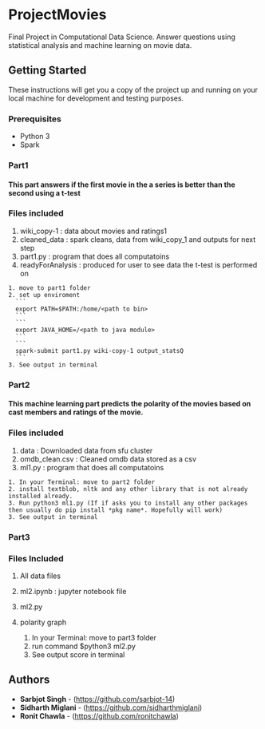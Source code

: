 
# ProjectMovies
Final Project in Computational Data Science. Answer questions using statistical analysis and machine learning on movie data.


## Getting Started

These instructions will get you a copy of the project up and running on your local machine for development and testing purposes.


### Prerequisites

 * Python 3
 * Spark

###  Part1

#### This part answers if the first movie in the a series is better than   the second using a t-test

### Files included
  1. wiki_copy-1 : data about movies and ratings1
  2. cleaned_data : spark cleans, data from wiki_copy_1 and outputs for next step
  3. part1.py : program that does all computatoins
  4. readyForAnalysis : produced for user to see data the t-test is performed on

    1. move to part1 folder  
    2. set up enviroment
      ```
      export PATH=$PATH:/home/<path to bin>
      ```
      ```
      export JAVA_HOME=/<path to java module>
      ```
      ```
      spark-submit part1.py wiki-copy-1 output_statsQ
      ```
    3. See output in terminal
   
###  Part2

#### This machine learning part predicts the polarity of the movies based on cast members and ratings of the movie. 

### Files included

  1. data : Downloaded data from sfu cluster
  2. omdb_clean.csv : Cleaned omdb data stored as a csv
  3. ml1.py : program that does all computatoins
  
  
    1. In your Terminal: move to part2 folder  
    2. install textblob, nltk and any other library that is not already installed already.
    3. Run python3 ml1.py (If if asks you to install any other packages then usually do pip install *pkg name*. Hopefully will work)
    3. See output in terminal
    
### Part3

### Files Included

  1. All data files
  2. ml2.ipynb : jupyter notebook file
  3. ml2.py
  4. polarity graph
  
     1. In your Terminal: move to part3 folder  
     2. run command $python3 ml2.py
     3. See output score in terminal

## Authors
* **Sarbjot Singh** - (https://github.com/sarbjot-14)
* **Sidharth Miglani** - (https://github.com/sidharthmiglani)
* **Ronit Chawla** - (https://github.com/ronitchawla)
